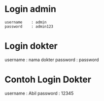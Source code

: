 # Login admin
```
username    : admin
password    : admin123
```

# Login dokter
username    : nama dokter
password    : password

# Contoh Login Dokter
username    : Abil
password    : 12345


